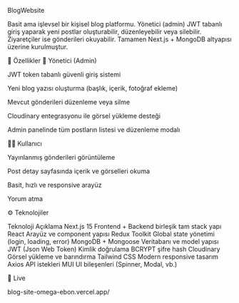 BlogWebsite

Basit ama işlevsel bir kişisel blog platformu.
Yönetici (admin) JWT tabanlı giriş yaparak yeni postlar oluşturabilir, düzenleyebilir veya silebilir.
Ziyaretçiler ise gönderileri okuyabilir.
Tamamen Next.js + MongoDB altyapısı üzerine kurulmuştur.

🚀 Özellikler
👤 Yönetici (Admin)

JWT token tabanlı güvenli giriş sistemi

Yeni blog yazısı oluşturma (başlık, içerik, fotoğraf ekleme)

Mevcut gönderileri düzenleme veya silme

Cloudinary entegrasyonu ile görsel yükleme desteği

Admin panelinde tüm postların listesi ve düzenleme modalı

🧑‍💻 Kullanıcı

Yayınlanmış gönderileri görüntüleme

Post detay sayfasında içerik ve görselleri okuma

Basit, hızlı ve responsive arayüz

Yorum atma

⚙️ Teknolojiler

Teknoloji	Açıklama
Next.js 15	Frontend + Backend birleşik tam stack yapı
React	Arayüz ve component yapısı
Redux Toolkit	Global state yönetimi (login, loading, error)
MongoDB + Mongoose	Veritabanı ve model yapısı
JWT (Json Web Token)	Kimlik doğrulama
BCRYPT şifre hash
Cloudinary	Görsel yükleme ve barındırma
Tailwind CSS	Modern responsive tasarım
Axios	API istekleri
MUI	UI bileşenleri (Spinner, Modal, vb.)

📢 Live

blog-site-omega-ebon.vercel.app/
